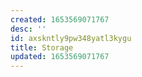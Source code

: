 ```yaml
---
created: 1653569071767
desc: ''
id: axskntly9pw348yatl3kygu
title: Storage
updated: 1653569071767
---
```

   
